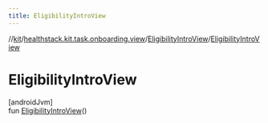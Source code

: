 ```yaml
---
title: EligibilityIntroView
---
```

//[kit](../../../index.html)/[healthstack.kit.task.onboarding.view](../index.html)/[EligibilityIntroView](index.html)/[EligibilityIntroView](-eligibility-intro-view.html)



# EligibilityIntroView



[androidJvm]\
fun [EligibilityIntroView](-eligibility-intro-view.html)()





